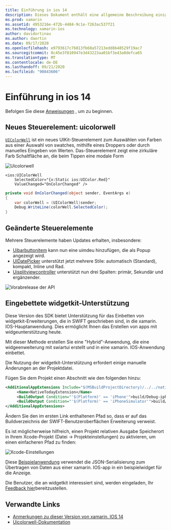 ```yaml
---
title: Einführung in ios 14
description: Dieses Dokument enthält eine allgemeine Beschreibung einiger IOS 14-APIs, für die xamarin c#-Bindungen bereitstellt.
ms.prod: xamarin
ms.assetid: 4953216e-472b-4484-9c1e-7263ac537f21
ms.technology: xamarin-ios
author: davidortinau
ms.author: daortin
ms.date: 09/17/2020
ms.openlocfilehash: e9793617c76813fb68a57213edd8b48529f19ac7
ms.sourcegitcommit: 0c45e3f810947e3d43223aa01bf3e43a0defca65
ms.translationtype: MT
ms.contentlocale: de-DE
ms.lasthandoff: 09/21/2020
ms.locfileid: "90843606"
---
```

# <a name="introduction-to-ios-14"></a>Einführung in ios 14

Befolgen Sie diese [Anweisungen](~/ios/platform/ios14/get-started.md) , um zu beginnen.

## <a name="new-control-uicolorwell"></a>Neues Steuerelement: uicolorwell

[`UIColorWell`](https://developer.apple.com/documentation/uikit/uicolorwell) ist ein neues UIKit-Steuerelement zum Auswählen von Farben aus einer Auswahl von swatches, mithilfe eines Droppers oder durch manuelles Eingeben von Werten. Das-Steuerelement zeigt eine zirkuläre Farb Schaltfläche an, die beim Tippen eine modale Form

![Uicolorwell](ios14-images/colorwell.png)

```xaml
<ios:UIColorWell
    SelectedColor="{x:Static ios:UIColor.Red}"
    ValueChanged="OnColorChanged" />
```

```csharp
private void OnColorChanged(object sender, EventArgs e)
{
    var colorWell = (UIColorWell)sender; 
    Debug.WriteLine(colorWell.SelectedColor);
}
```

## <a name="modified-controls"></a>Geänderte Steuerelemente

Mehrere Steuerelemente haben Updates erhalten, insbesondere:

- [Uibarbuttonitem](https://developer.apple.com/documentation/uikit/uibarbuttonitem) kann nun eine uimdeu hinzufügen, die als Popup angezeigt wird.
- [UIDatePicker](https://developer.apple.com/documentation/uikit/uidatepicker) unterstützt jetzt mehrere Stile: automatisch (Standard), kompakt, Inline und Rad.
- [Uisplitviewcontroller](https://developer.apple.com/documentation/uikit/uisplitviewcontroller) unterstützt nun drei Spalten: primär, Sekundär und ergänzender.
 
![Vorabrelease der API](~/media/shared/preview.png)

## <a name="embedded-widgetkit-support"></a>Eingebettete widgetkit-Unterstützung

Diese Version des SDK bietet Unterstützung für das Einbetten von widgetkit-Erweiterungen, die in SWIFT geschrieben sind, in die xamarin. IOS-Hauptanwendung. Dies ermöglicht Ihnen das Erstellen von apps mit widgeunterstützung heute.

Mit dieser Methode erstellen Sie eine "Hybrid"-Anwendung, die eine widgeenweiterung mit swiartui erstellt und in eine xamarin. IOS-Anwendung einbettet.

Die Nutzung der widgetkit-Unterstützung erfordert einige manuelle Änderungen an der Projektdatei.

Fügen Sie dem Projekt einen Abschnitt wie den folgenden hinzu:

```xml
<AdditionalAppExtensions Include="$(MSBuildProjectDirectory)/../../native">
     <Name>NativeTodayExtension</Name>
     <BuildOutput Condition="'$(Platform)' == 'iPhone'">build/Debug-iphoneos</BuildOutput>
     <BuildOutput Condition="'$(Platform)' == 'iPhoneSimulator'">build/Debug-iphonesimulator</BuildOutput>
</AdditionalAppExtensions>
```

Ändern Sie den im ersten Link enthaltenen Pfad so, dass er auf das Buildverzeichnis der SWIFT-Benutzeroberflächen Erweiterung verweist.

Es ist möglicherweise hilfreich, einen Projekt relativen Ausgabe Speicherort in Ihrem Xcode-Projekt (Datei → Projekteinstellungen) zu aktivieren, um einen einfacheren Pfad zu finden:

![Xcode-Einstellungen](ios14-images/xcode-settings.png)

Diese [Beispielanwendung](https://github.com/chamons/xamarin-ios-swift-extension/blob/master/App/TestApplication/TestApplication.csproj#L143) verwendet die JSON-Serialisierung zum Übertragen von Daten aus einer xamarin. IOS-app in ein beispielwidget für die Anzeige.

Die Benutzer, die an widgetkit interessiert sind, werden eingeladen, Ihr [Feedback hier](https://github.com/xamarin/xamarin-macios/issues/8933)bereitzustellen.

## <a name="related-links"></a>Verwandte Links

- [Anmerkungen zu dieser Version von xamarin. IOS 14](/xamarin/ios/release-notes/14/14.0)
- [Uicolorwell-Dokumentation](https://developer.apple.com/documentation/uikit/uicolorwell)
